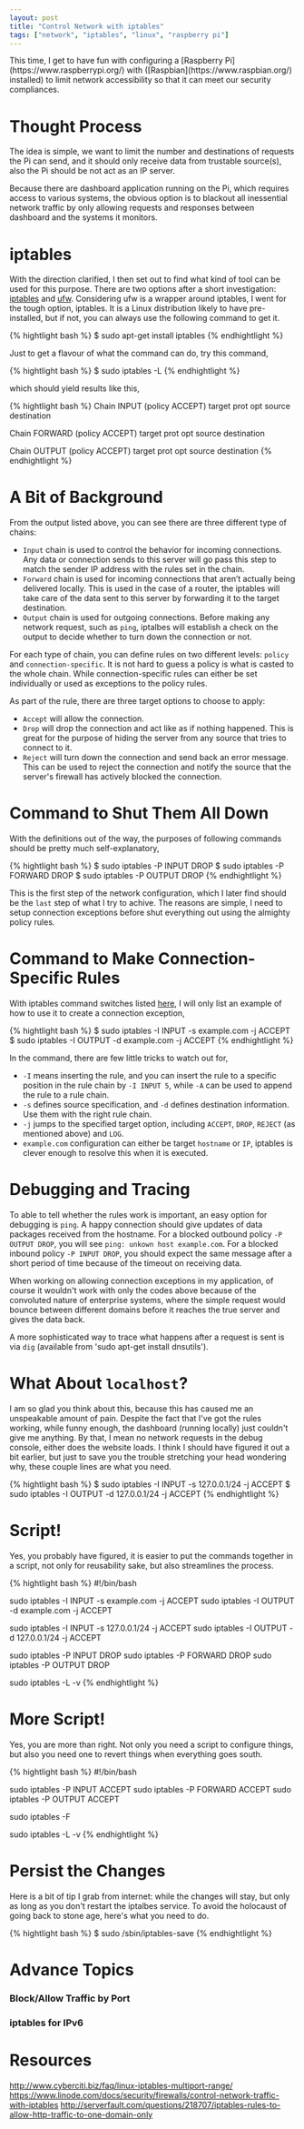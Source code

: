 ```yaml
---
layout: post
title: "Control Network with iptables"
tags: ["network", "iptables", "linux", "raspberry pi"]
---
```


<div class="message">
This time, I get to have fun with configuring a [Raspberry Pi](https://www.raspberrypi.org/) with ([Raspbian](https://www.raspbian.org/) installed) to limit network accessibility so that it can meet our security compliances.
</div>

# Thought Process

The idea is simple, we want to limit the number and destinations of requests the Pi can send, and it should only receive data from trustable source(s), also the Pi should be not act as an IP server.

Because there are dashboard application running on the Pi, which requires access to various systems, the obvious option is to blackout all inessential network traffic by only allowing requests and responses between dashboard and the systems it monitors.

# iptables

With the direction clarified, I then set out to find what kind of tool can be used for this purpose. There are two options after a short investigation: [iptables](https://help.ubuntu.com/community/IptablesHowTo) and [ufw](https://help.ubuntu.com/community/UFW). Considering ufw is a wrapper around iptables, I went for the tough option, iptables. It is a Linux distribution likely to have pre-installed, but if not, you can always use the following command to get it.

{% hightlight bash %}
$ sudo apt-get install iptables
{% endhightlight %}

Just to get a flavour of what the command can do, try this command,

{% hightlight bash %}
$ sudo iptables -L
{% endhightlight %}

which should yield results like this,

{% hightlight bash %}
Chain INPUT (policy ACCEPT)
target     prot opt source               destination

Chain FORWARD (policy ACCEPT)
target     prot opt source               destination

Chain OUTPUT (policy ACCEPT)
target     prot opt source               destination
{% endhightlight %}

# A Bit of Background

From the output listed above, you can see there are three different type of chains:

- `Input` chain is used to control the behavior for incoming connections. Any data or connection sends to this server will go pass this step to match the sender IP address with the rules set in the chain.
- `Forward` chain is used for incoming connections that aren’t actually being delivered locally. This is used in the case of a router, the iptables will take care of the data sent to this server by forwarding it to the target destination.
- `Output` chain is used for outgoing connections. Before making any network request, such as `ping`, iptalbes will establish a check on the output to decide whether to turn down the connection or not.

For each type of chain, you can define rules on two different levels: `policy` and `connection-specific`. It is not hard to guess a policy is what is casted to the whole chain. While connection-specific rules can either be set individually or used as exceptions to the policy rules.

As part of the rule, there are three target options to choose to apply:
- `Accept` will allow the connection.
- `Drop` will drop the connection and act like as if nothing happened. This is great for the purpose of hiding the server from any source that tries to connect to it.
- `Reject` will turn down the connection and send back an error message. This can be used to reject the connection and notify the source that the server's firewall has actively blocked the connection.

# Command to Shut Them All Down

With the definitions out of the way, the purposes of following commands should be pretty much self-explanatory,

{% hightlight bash %}
$ sudo iptables -P INPUT DROP
$ sudo iptables -P FORWARD DROP
$ sudo iptables -P OUTPUT DROP
{% endhightlight %}

This is the first step of the network configuration, which I later find should be the `last` step of what I try to achive. The reasons are simple, I need to setup connection exceptions before shut everything out using the almighty policy rules.

# Command to Make Connection-Specific Rules

With iptables command switches listed [here](https://help.ubuntu.com/community/IptablesHowTo), I will only list an example of how to use it to create a connection exception,

{% hightlight bash %}
$ sudo iptables -I INPUT -s example.com -j ACCEPT
$ sudo iptables -I OUTPUT -d example.com -j ACCEPT
{% endhightlight %}

In the command, there are few little tricks to watch out for,

- `-I` means inserting the rule, and you can insert the rule to a specific position in the rule chain by `-I INPUT 5`, while `-A` can be used to append the rule to a rule chain.
- `-s` defines source specification, and `-d` defines destination information. Use them with the right rule chain.
- `-j` jumps to the specified target option, including `ACCEPT`, `DROP`, `REJECT` (as mentioned above) and `LOG`.
- `example.com` configuration can either be target `hostname` or `IP`, iptables is clever enough to resolve this when it is executed.

# Debugging and Tracing

To able to tell whether the rules work is important, an easy option for debugging is `ping`. A happy connection should give updates of data packages received from the hostname. For a blocked outbound policy `-P OUTPUT DROP`, you will see `ping: unkown host example.com`. For a blocked inbound policy `-P INPUT DROP`, you should expect the same message after a short period of time because of the timeout on receiving data.

When working on allowing connection exceptions in my application, of course it wouldn't work with only the codes above because of the convoluted nature of enterprise systems, where the simple request would bounce between different domains before it reaches the true server and gives the data back.

A more sophisticated way to trace what happens after a request is sent is via `dig` (available from 'sudo apt-get install dnsutils'). 

# What About `localhost`?

I am so glad you think about this, because this has caused me an unspeakable amount of pain. Despite the fact that I've got the rules working, while funny enough, the dashboard (running locally) just couldn't give me anything. By that, I mean no network requests in the debug console, either does the website loads. I think I should have figured it out a bit earlier, but just to save you the trouble stretching your head wondering why, these couple lines are what you need.

{% hightlight bash %}
$ sudo iptables -I INPUT -s 127.0.0.1/24 -j ACCEPT
$ sudo iptables -I OUTPUT -d 127.0.0.1/24 -j ACCEPT
{% endhightlight %}

# Script!

Yes, you probably have figured, it is easier to put the commands together in a script, not only for reusability sake, but also streamlines the process.

{% hightlight bash %}
#!/bin/bash

sudo iptables -I INPUT -s example.com -j ACCEPT
sudo iptables -I OUTPUT -d example.com -j ACCEPT

sudo iptables -I INPUT -s 127.0.0.1/24 -j ACCEPT
sudo iptables -I OUTPUT -d 127.0.0.1/24 -j ACCEPT

sudo iptables -P INPUT DROP
sudo iptables -P FORWARD DROP
sudo iptables -P OUTPUT DROP

sudo iptables -L -v
{% endhightlight %}

# More Script!

Yes, you are more than right. Not only you need a script to configure things, but also you need one to revert things when everything goes south.

{% hightlight bash %}
#!/bin/bash

sudo iptables -P INPUT ACCEPT
sudo iptables -P FORWARD ACCEPT
sudo iptables -P OUTPUT ACCEPT

sudo iptables -F

sudo iptables -L -v
{% endhightlight %}

# Persist the Changes

Here is a bit of tip I grab from internet: while the changes will stay, but only as long as you don't restart the iptalbes service. To avoid the holocaust of going back to stone age, here's what you need to do.

{% hightlight bash %}
$ sudo /sbin/iptables-save
{% endhightlight %}


# Advance Topics

### Block/Allow Traffic by Port
### iptables for IPv6

# Resources

http://www.cyberciti.biz/faq/linux-iptables-multiport-range/
https://www.linode.com/docs/security/firewalls/control-network-traffic-with-iptables
http://serverfault.com/questions/218707/iptables-rules-to-allow-http-traffic-to-one-domain-only

